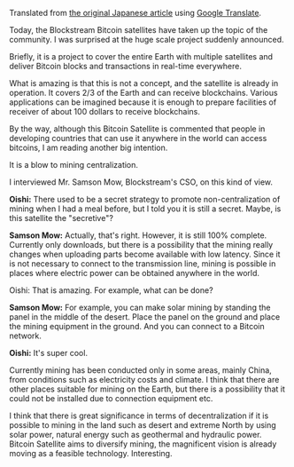 Translated from [the original Japanese article](http://doublehash.me/bitcoin-satellite-mining-decentralization) using [Google Translate](https://translate.google.com).

Today, the Blockstream Bitcoin satellites have taken up the topic of the community. I was surprised at the huge scale project suddenly announced.

Briefly, it is a project to cover the entire Earth with multiple satellites and deliver Bitcoin blocks and transactions in real-time everywhere.

What is amazing is that this is not a concept, and the satellite is already in operation. It covers 2/3 of the Earth and can receive blockchains. Various applications can be imagined because it is enough to prepare facilities of receiver of about 100 dollars to receive blockchains.

By the way, although this Bitcoin Satellite is commented that people in developing countries that can use it anywhere in the world can access bitcoins, I am reading another big intention.

It is a blow to mining centralization.

I interviewed Mr. Samson Mow, Blockstream's CSO, on this kind of view.

**Oishi:** There used to be a secret strategy to promote non-centralization of mining when I had a meal before, but I told you it is still a secret. Maybe, is this satellite the "secretive"?

**Samson Mow:** Actually, that's right. However, it is still 100% complete. Currently only downloads, but there is a possibility that the mining really changes when uploading parts become available with low latency. Since it is not necessary to connect to the transmission line, mining is possible in places where electric power can be obtained anywhere in the world.

Oishi: That is amazing. For example, what can be done?

**Samson Mow:** For example, you can make solar mining by standing the panel in the middle of the desert. Place the panel on the ground and place the mining equipment in the ground. And you can connect to a Bitcoin network.

**Oishi:** It's super cool.

Currently mining has been conducted only in some areas, mainly China, from conditions such as electricity costs and climate. I think that there are other places suitable for mining on the Earth, but there is a possibility that it could not be installed due to connection equipment etc.

I think that there is great significance in terms of decentralization if it is possible to mining in the land such as desert and extreme North by using solar power, natural energy such as geothermal and hydraulic power. Bitcoin Satellite aims to diversify mining, the magnificent vision is already moving as a feasible technology. Interesting.